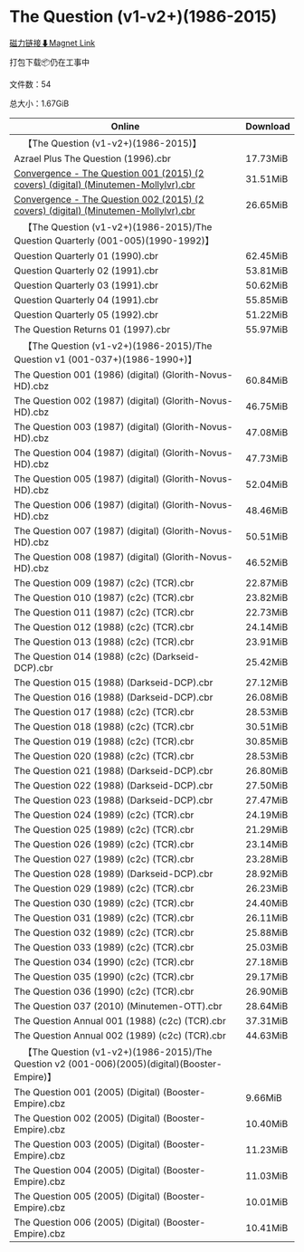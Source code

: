 # The Question (v1-v2+)(1986-2015)

[磁力链接⬇Magnet Link](magnet:?xt=urn:btih:abdb914cb80b8cc70033a21897c0a4e72105046d&dn=The%20Question%20%28v1-v2%2B%29%281986-2015%29)

打包下载📦仍在工事中

文件数：54

总大小：1.67GiB

Online | Download
--- | ---
&emsp;【The Question (v1-v2+)(1986-2015)】 | 
Azrael Plus The Question (1996).cbr | 17.73MiB
[Convergence - The Question 001 (2015) (2 covers) (digital) (Minutemen-Mollylvr).cbr](https://github.com/alicewish/markdown/blob/master/comic/Convergence-Question-001-2015-2-covers-digital-Minutemen-Mollylvr-cbr.md) | 31.51MiB
[Convergence - The Question 002 (2015) (2 covers) (digital) (Minutemen-Mollylvr).cbr](https://github.com/alicewish/markdown/blob/master/comic/Convergence-Question-002-2015-2-covers-digital-Minutemen-Mollylvr-cbr.md) | 26.65MiB
&emsp;【The Question (v1-v2+)(1986-2015)/The Question Quarterly (001-005)(1990-1992)】 | 
Question Quarterly 01 (1990).cbr | 62.45MiB
Question Quarterly 02 (1991).cbr | 53.81MiB
Question Quarterly 03 (1991).cbr | 50.62MiB
Question Quarterly 04 (1991).cbr | 55.85MiB
Question Quarterly 05 (1992).cbr | 51.22MiB
The Question Returns 01 (1997).cbr | 55.97MiB
&emsp;【The Question (v1-v2+)(1986-2015)/The Question v1 (001-037+)(1986-1990+)】 | 
The Question 001 (1986) (digital) (Glorith-Novus-HD).cbz | 60.84MiB
The Question 002 (1987) (digital) (Glorith-Novus-HD).cbz | 46.75MiB
The Question 003 (1987) (digital) (Glorith-Novus-HD).cbz | 47.08MiB
The Question 004 (1987) (digital) (Glorith-Novus-HD).cbz | 47.73MiB
The Question 005 (1987) (digital) (Glorith-Novus-HD).cbz | 52.04MiB
The Question 006 (1987) (digital) (Glorith-Novus-HD).cbz | 48.46MiB
The Question 007 (1987) (digital) (Glorith-Novus-HD).cbz | 50.51MiB
The Question 008 (1987) (digital) (Glorith-Novus-HD).cbz | 46.52MiB
The Question 009 (1987) (c2c) (TCR).cbr | 22.87MiB
The Question 010 (1987) (c2c) (TCR).cbr | 23.82MiB
The Question 011 (1987) (c2c) (TCR).cbr | 22.73MiB
The Question 012 (1988) (c2c) (TCR).cbr | 24.14MiB
The Question 013 (1988) (c2c) (TCR).cbr | 23.91MiB
The Question 014 (1988) (c2c) (Darkseid-DCP).cbr | 25.42MiB
The Question 015 (1988) (Darkseid-DCP).cbr | 27.12MiB
The Question 016 (1988) (Darkseid-DCP).cbr | 26.08MiB
The Question 017 (1988) (c2c) (TCR).cbr | 28.53MiB
The Question 018 (1988) (c2c) (TCR).cbr | 30.51MiB
The Question 019 (1988) (c2c) (TCR).cbr | 30.85MiB
The Question 020 (1988) (c2c) (TCR).cbr | 28.53MiB
The Question 021 (1988) (Darkseid-DCP).cbr | 26.80MiB
The Question 022 (1988) (Darkseid-DCP).cbr | 27.50MiB
The Question 023 (1988) (Darkseid-DCP).cbr | 27.47MiB
The Question 024 (1989) (c2c) (TCR).cbr | 24.19MiB
The Question 025 (1989) (c2c) (TCR).cbr | 21.29MiB
The Question 026 (1989) (c2c) (TCR).cbr | 23.14MiB
The Question 027 (1989) (c2c) (TCR).cbr | 23.28MiB
The Question 028 (1989) (Darkseid-DCP).cbr | 28.92MiB
The Question 029 (1989) (c2c) (TCR).cbr | 26.23MiB
The Question 030 (1989) (c2c) (TCR).cbr | 24.40MiB
The Question 031 (1989) (c2c) (TCR).cbr | 26.11MiB
The Question 032 (1989) (c2c) (TCR).cbr | 25.88MiB
The Question 033 (1989) (c2c) (TCR).cbr | 25.03MiB
The Question 034 (1990) (c2c) (TCR).cbr | 27.18MiB
The Question 035 (1990) (c2c) (TCR).cbr | 29.17MiB
The Question 036 (1990) (c2c) (TCR).cbr | 26.90MiB
The Question 037 (2010) (Minutemen-OTT).cbr | 28.64MiB
The Question Annual 001 (1988) (c2c) (TCR).cbr | 37.31MiB
The Question Annual 002 (1989) (c2c) (TCR).cbr | 44.63MiB
&emsp;【The Question (v1-v2+)(1986-2015)/The Question v2 (001-006)(2005)(digital)(Booster-Empire)】 | 
The Question  001 (2005) (Digital) (Booster-Empire).cbz | 9.66MiB
The Question  002 (2005) (Digital) (Booster-Empire).cbz | 10.40MiB
The Question  003 (2005) (Digital) (Booster-Empire).cbz | 11.23MiB
The Question  004 (2005) (Digital) (Booster-Empire).cbz | 11.03MiB
The Question  005 (2005) (Digital) (Booster-Empire).cbz | 10.01MiB
The Question  006 (2005) (Digital) (Booster-Empire).cbz | 10.41MiB